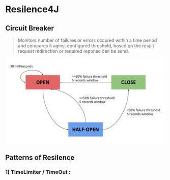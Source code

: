 # Resilence4J
## Circuit Breaker
> Monitors number of failures or errors occured within a time period and compares it aginst configured threshold, based on the result request redirection or required reponse can be send. 

![Resilience4J](/resilience4j_flowChart.webp)

## Patterns of Resilence
### 1) TimeLimiter / TimeOut :
